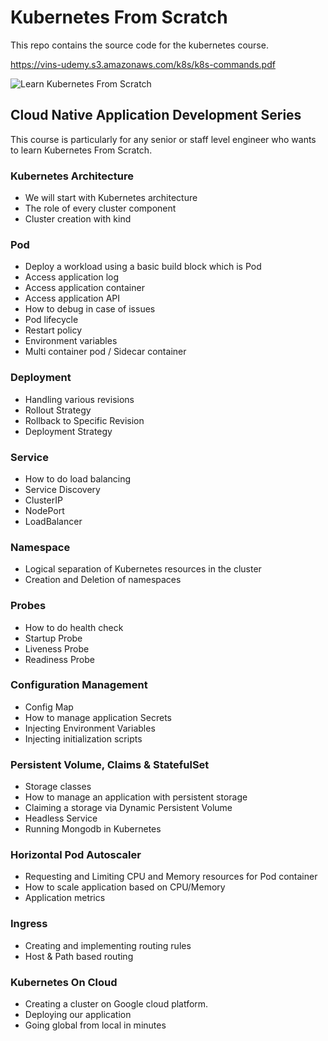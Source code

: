 # Kubernetes From Scratch

This repo contains the source code for the kubernetes course.

https://vins-udemy.s3.amazonaws.com/k8s/k8s-commands.pdf

![Learn Kubernetes From Scratch](.doc/k8s.png)

## Cloud Native Application Development Series 

This course is particularly for any senior or staff level engineer who wants to learn Kubernetes From Scratch. 

### Kubernetes Architecture

- We will start with Kubernetes architecture
- The role of every cluster component
- Cluster creation with kind 

### Pod

- Deploy a workload using a basic build block which is Pod
- Access application log
- Access application container
- Access application API
- How to debug in case of issues
- Pod lifecycle
- Restart policy
- Environment variables
- Multi container pod / Sidecar container 

### Deployment
- Handling various revisions
- Rollout Strategy
- Rollback to Specific Revision
- Deployment Strategy

### Service
- How to do load balancing
- Service Discovery
- ClusterIP
- NodePort
- LoadBalancer

### Namespace
- Logical separation of Kubernetes resources in the cluster
- Creation and Deletion of namespaces

### Probes

- How to do health check
- Startup Probe
- Liveness Probe
- Readiness Probe

### Configuration Management

- Config Map
- How to manage application Secrets
- Injecting Environment Variables
- Injecting initialization scripts 

### Persistent Volume, Claims & StatefulSet

- Storage classes
- How to manage an application with persistent storage
- Claiming a storage via Dynamic Persistent Volume
- Headless Service
- Running Mongodb in Kubernetes

### Horizontal Pod Autoscaler
- Requesting and Limiting CPU and Memory resources for Pod container
- How to scale application based on CPU/Memory
- Application metrics

### Ingress
- Creating and implementing routing rules
- Host & Path based routing

### Kubernetes On Cloud
- Creating a cluster on Google cloud platform.
- Deploying our application
- Going global from local in minutes 
